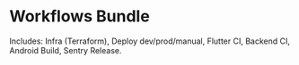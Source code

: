 # Workflows Bundle
Includes: Infra (Terraform), Deploy dev/prod/manual, Flutter CI, Backend CI, Android Build, Sentry Release.

